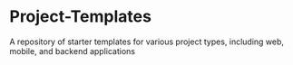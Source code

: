 # Project-Templates
A repository of starter templates for various project types, including web, mobile, and backend applications
